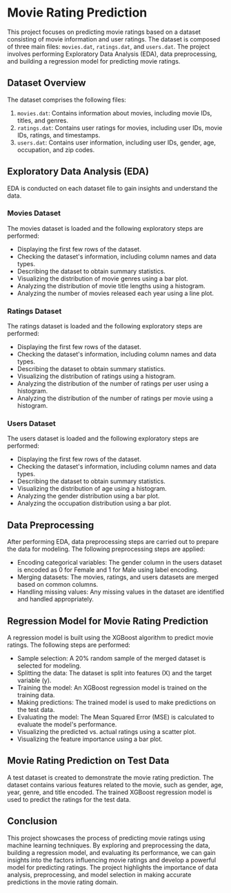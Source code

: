# Movie Rating Prediction

This project focuses on predicting movie ratings based on a dataset consisting of movie information and user ratings. The dataset is composed of three main files: `movies.dat`, `ratings.dat`, and `users.dat`. The project involves performing Exploratory Data Analysis (EDA), data preprocessing, and building a regression model for predicting movie ratings.

## Dataset Overview

The dataset comprises the following files:

1. `movies.dat`: Contains information about movies, including movie IDs, titles, and genres.
2. `ratings.dat`: Contains user ratings for movies, including user IDs, movie IDs, ratings, and timestamps.
3. `users.dat`: Contains user information, including user IDs, gender, age, occupation, and zip codes.

## Exploratory Data Analysis (EDA)

EDA is conducted on each dataset file to gain insights and understand the data.

### Movies Dataset

The movies dataset is loaded and the following exploratory steps are performed:

- Displaying the first few rows of the dataset.
- Checking the dataset's information, including column names and data types.
- Describing the dataset to obtain summary statistics.
- Visualizing the distribution of movie genres using a bar plot.
- Analyzing the distribution of movie title lengths using a histogram.
- Analyzing the number of movies released each year using a line plot.

### Ratings Dataset

The ratings dataset is loaded and the following exploratory steps are performed:

- Displaying the first few rows of the dataset.
- Checking the dataset's information, including column names and data types.
- Describing the dataset to obtain summary statistics.
- Visualizing the distribution of ratings using a histogram.
- Analyzing the distribution of the number of ratings per user using a histogram.
- Analyzing the distribution of the number of ratings per movie using a histogram.

### Users Dataset

The users dataset is loaded and the following exploratory steps are performed:

- Displaying the first few rows of the dataset.
- Checking the dataset's information, including column names and data types.
- Describing the dataset to obtain summary statistics.
- Visualizing the distribution of age using a histogram.
- Analyzing the gender distribution using a bar plot.
- Analyzing the occupation distribution using a bar plot.

## Data Preprocessing

After performing EDA, data preprocessing steps are carried out to prepare the data for modeling. The following preprocessing steps are applied:

- Encoding categorical variables: The gender column in the users dataset is encoded as 0 for Female and 1 for Male using label encoding.
- Merging datasets: The movies, ratings, and users datasets are merged based on common columns.
- Handling missing values: Any missing values in the dataset are identified and handled appropriately.

## Regression Model for Movie Rating Prediction

A regression model is built using the XGBoost algorithm to predict movie ratings. The following steps are performed:

- Sample selection: A 20% random sample of the merged dataset is selected for modeling.
- Splitting the data: The dataset is split into features (X) and the target variable (y).
- Training the model: An XGBoost regression model is trained on the training data.
- Making predictions: The trained model is used to make predictions on the test data.
- Evaluating the model: The Mean Squared Error (MSE) is calculated to evaluate the model's performance.
- Visualizing the predicted vs. actual ratings using a scatter plot.
- Visualizing the feature importance using a bar plot.

## Movie Rating Prediction on Test Data

A test dataset is created to demonstrate the movie rating prediction. The dataset contains various features related to the movie, such as gender, age, year, genre, and title encoded. The trained XGBoost regression model is used to predict the ratings for the test data.

## Conclusion

This project showcases the process of predicting movie ratings using machine learning techniques. By exploring and preprocessing the data, building a regression model, and evaluating its performance, we can gain insights into the factors influencing movie ratings and develop a powerful model for predicting ratings. The project highlights the importance of data analysis, preprocessing, and model selection in making accurate predictions in the movie rating domain.